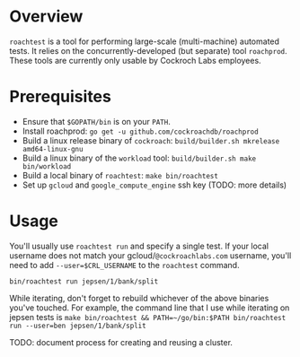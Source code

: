# Overview

`roachtest` is a tool for performing large-scale (multi-machine) automated tests. It relies on the concurrently-developed (but separate) tool `roachprod`. These tools are currently only usable by Cockroch Labs employees. 

# Prerequisites

- Ensure that `$GOPATH/bin` is on your `PATH`.
- Install roachprod: `go get -u github.com/cockroachdb/roachprod`
- Build a linux release binary of `cockroach`: `build/builder.sh mkrelease amd64-linux-gnu`
- Build a linux binary of the `workload` tool: `build/builder.sh make bin/workload`
- Build a local binary of `roachtest`: `make bin/roachtest`
- Set up `gcloud` and `google_compute_engine` ssh key (TODO: more details)

# Usage

You'll usually use `roachtest run` and specify a single test. If your local username does not match your gcloud/`@cockroachlabs.com` username, you'll need to add `--user=$CRL_USERNAME` to the `roachtest` command.

```shell
bin/roachtest run jepsen/1/bank/split
```

While iterating, don't forget to rebuild whichever of the above binaries you've touched. For example, the command line that I use while iterating on jepsen tests is `make bin/roachtest && PATH=~/go/bin:$PATH bin/roachtest run --user=ben jepsen/1/bank/split`

TODO: document process for creating and reusing a cluster.
